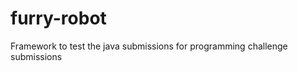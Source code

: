 furry-robot
===========

Framework to test the java submissions for programming challenge submissions

